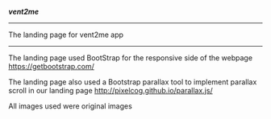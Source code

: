 **_vent2me_**

---

The landing page for vent2me app

---

The landing page used BootStrap for the responsive side of the webpage
https://getbootstrap.com/

The landing page also used a Bootstrap parallax tool to implement parallax scroll in our landing page
http://pixelcog.github.io/parallax.js/

All images used were original images
